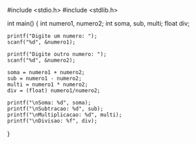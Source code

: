 #include <stdio.h>
#include <stdlib.h>

int main()
{
    int numero1, numero2;
    int soma, sub, multi;
    float div;

    printf("Digite um numero: ");
    scanf("%d", &numero1);

    printf("Digite outro numero: ");
    scanf("%d", &numero2);

    soma = numero1 + numero2;
    sub = numero1 - numero2;
    multi = numero1 * numero2;
    div = (float) numero1/numero2;

    printf("\nSoma: %d", soma);
    printf("\nSubtracao: %d", sub);
    printf("\nMultiplicacao: %d", multi);
    printf("\nDivisao: %f", div);
}
